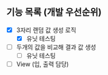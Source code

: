 ## 기능 목록 (개발 우선순위)

- [x] 3자리 랜덤 값 생성 로직
  - [x] 유닛 테스팅
- [ ] 두개의 값을 비교해 결과 값 생성
  - [ ] 유닛 테스팅
- [ ] View (입, 출력 담당)

